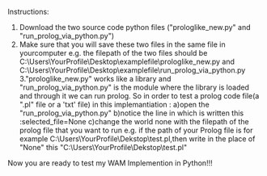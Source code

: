 Instructions:
1. Download the two source code python files ("prologlike_new.py" and "run_prolog_via_python.py")
2. Make sure that you will save these two files in the same file in yourcomputer
   e.g. the filepath of the two files should be C:\Users\YourProfile\Desktop\examplefile\prologlike_new.py and   C:\Users\YourProfile\Desktop\examplefile\run_prolog_via_python.py
3."prologlike_new.py" works like a library and "run_prolog_via_python.py" is the module where the library is loaded and through it we can run prolog. So in order to test a prolog code file(a ".pl" file or a 'txt' file) in this implemantiation :
  a)open the "run_prolog_via_python.py"
  b)notice the line in which is written this :selected_file=None
  c)change the world none with the filepath of the prolog file that you want to run
    e.g. if the path of your Prolog file is for example C:\Users\YourProfile\Dekstop\test.pl,then write in the place of "None" this "C:\\Users\\YourProfile\\Dekstop\\test.pl"
 
Now you are ready to test my WAM Implemention in Python!!!
